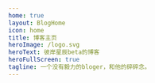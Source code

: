 ```yaml
---
home: true
layout: BlogHome
icon: home
title: 博客主页
heroImage: /logo.svg
heroText: 彼岸星辰beta的博客
heroFullScreen: true
tagline: 一个没有毅力的bloger，和他的碎碎念。
---
```


